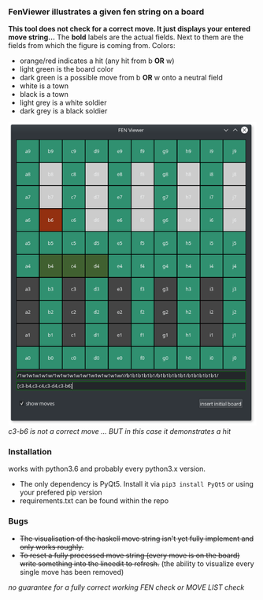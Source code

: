 ### FenViewer illustrates a given fen string on a board
**This tool does not check for a correct move. It just displays your entered move string...**
The **bold** labels are the actual fields. Next to them are the fields from which the figure is coming from.
Colors:
- orange/red indicates a hit (any hit from b **OR** w)
- light green is the board color
- dark green is a possible move from b **OR** w onto a neutral field
- white is a town
- black is a town
- light grey is a white soldier
- dark grey is a black soldier

![fen viewer image](fen_viewer.png)
*c3-b6 is not a correct move ... BUT in this case it demonstrates a hit*
### Installation
works with python3.6 and probably every python3.x version.
- The only dependency is PyQt5. Install it via `pip3 install PyQt5` or using your prefered pip version
- requirements.txt can be found within the repo

### Bugs
- ~~The visualisation of the haskell move string isn't yet fully implement and only works roughly.~~
- ~~To reset a fully processed move string (every move is on the board) write something into the lineedit to refresh.~~ 
	(the ability to visualize every single move has been removed)

*no guarantee for a fully correct working FEN check or MOVE LIST check*
